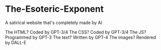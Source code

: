 # The-Esoteric-Exponent
A satirical website that's completely made by AI

The HTML? Coded by GPT-3/4
The CSS? Coded by GPT-3/4
The JS? Programmed by GPT-3
The text? Written by GPT-4
The images? Rendered by DALL-E
